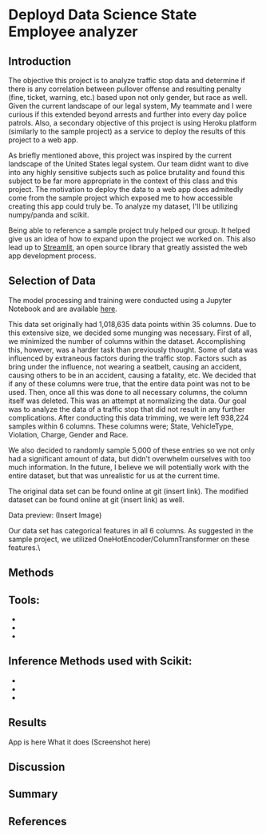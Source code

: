 # Deployd Data Science State Employee analyzer


## Introduction
The objective this project is to analyze traffic stop data and determine if there is any correlation between pullover offense and resulting penalty (fine, ticket, warning, etc.) based upon not only gender, but race as well. Given the current landscape of our legal system, My teammate and I were curious if this extended beyond arrests and further into every day police patrols. Also, a secondary objective of this project is using Heroku platform (similarly to the sample project) as a service to deploy the results of this project to a web app.

As briefly mentioned above, this project was inspired by the current landscape of the United States legal system. Our team didnt want to dive into any highly sensitive subjects such as police brutality and found this subject to be far more appropriate in the context of this class and this project. The motivation to deploy the data to a web app does admitedly come from the sample project which exposed me to how accessible creating this app could truly be. To analyze my dataset, I'll be utilizing numpy/panda and scikit.

Being able to reference a sample project truly helped our group. It helped give us an idea of how to expand upon the project we worked on. This also lead up to [Streamlit](https://www.streamlit.io/), an open source library that greatly assisted the web app development process.

## Selection of Data

The model processing and training were conducted using a Jupyter Notebook and are available [here](https://jupyter.cs.wit.edu/user/serpaw/notebooks/Untitled3.ipynb).

This data set originally had 1,018,635 data points within 35 columns. Due to this extensive size, we decided some munging was necessary. First of all, we minimized the number of columns within the dataset. Accomplishing this, however, was a harder task than previously thought. Some of data was influenced by extraneous factors during the traffic stop. Factors such as bring under the influence, not wearing a seatbelt, causing an accident, causing others to be in an accident, causing a fatality, etc. We decided that if any of these columns were true, that the entire data point was not to be used. Then, once all this was done to all necessary columns, the column itself was deleted. This was an attempt at normalizing the data. Our goal was to analyze the data of a traffic stop that did not result in any further complications. After conducting this data trimming, we were left 938,224 samples within 6 columns. These columns were; State, VehicleType, Violation, Charge, Gender and Race. 

We also decided to randomly sample 5,000 of these entries so we not only had a significant amount of data, but didn't overwhelm ourselves with too much information. In the future, I believe we will potentially work with the entire dataset, but that was unrealistic for us at the current time. 

The original data set can be found online at git (insert link). The modified dataset can be found online at git (insert link) as well. 

Data preview:
(Insert Image)

Our data set has categorical features in all 6 columns. As suggested in the sample project, we utilized OneHotEncoder/ColumnTransformer on these features.\

## Methods
Tools:
- 
- 
- 
- 

Inference Methods used with Scikit:
- 
- 
- 
- 

## Results
App is here
What it does
(Screenshot here)

## Discussion

## Summary

## References
